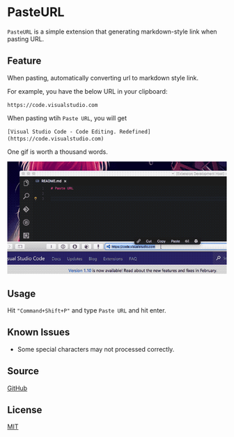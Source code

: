 # PasteURL

`PasteURL` is a simple extension that generating markdown-style link when pasting URL.

## Feature

When pasting, automatically converting url to markdown style link.

For example, you have the below URL in your clipboard:

    https://code.visualstudio.com

When pasting wtih `Paste URL`, you will get

    [Visual Studio Code - Code Editing. Redefined](https://code.visualstudio.com)

One gif is worth a thousand words.

![feature](images/screenshot.gif)

## Usage

Hit `"Command+Shift+P"` and type `Paste URL` and hit enter.

## Known Issues

- Some special characters may not processed correctly.

## Source

[GitHub](https://github.com/kukushi/PasteURL)

## License

[MIT](https://github.com/kukushi/PasteURL/blob/master/LICENSE)